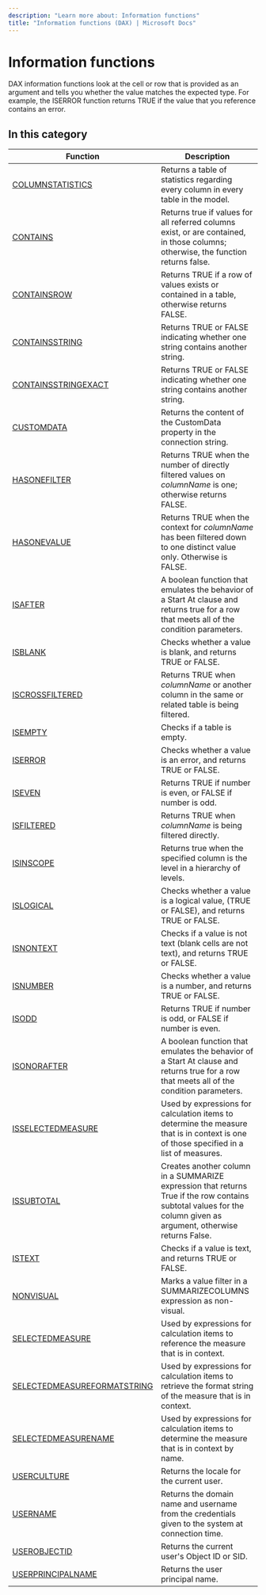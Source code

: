 ```yaml
---
description: "Learn more about: Information functions"
title: "Information functions (DAX) | Microsoft Docs"
---
```

# Information functions

DAX information functions look at the cell or row that is provided as an argument and tells you whether the value matches the expected type. For example, the ISERROR function returns TRUE if the value that you reference contains an error.  
  
## In this category  

|Function  |Description  |
|---------|---------|
|[COLUMNSTATISTICS](columnstatistics-function-dax.md)     | Returns a table of statistics regarding every column in every table in the model.         |
|[CONTAINS](contains-function-dax.md)     | Returns true if values for all referred columns exist, or are contained, in those columns; otherwise, the function returns false.         |
|[CONTAINSROW](containsrow-function-dax.md)     | Returns TRUE if a row of values exists or contained in a table, otherwise returns FALSE.          |
|[CONTAINSSTRING](containsstring-function-dax.md)    |  Returns TRUE or FALSE indicating whether one string contains another string.         |
|[CONTAINSSTRINGEXACT](containsstringexact-function-dax.md)     |  Returns TRUE or FALSE indicating whether one string contains another string.       |
|[CUSTOMDATA](customdata-function-dax.md)     | Returns the content of the CustomData property in the connection string.         |
|[HASONEFILTER](hasonefilter-function-dax.md)      |  Returns TRUE when the number of directly filtered values on *columnName* is one; otherwise returns FALSE.        |
|[HASONEVALUE](hasonevalue-function-dax.md)     |  Returns TRUE when the context for *columnName* has been filtered down to one distinct value only. Otherwise is FALSE.        |
|[ISAFTER](isafter-function-dax.md)     | A boolean function that emulates the behavior of a Start At clause and returns true for a row that meets all of the condition parameters.        |
|[ISBLANK](isblank-function-dax.md)     | Checks whether a value is blank, and returns TRUE or FALSE.         |
|[ISCROSSFILTERED](iscrossfiltered-function-dax.md)      |  Returns TRUE when *columnName* or another column in the same or related table is being filtered.         |
|[ISEMPTY](isempty-function-dax.md)     |  Checks if a table is empty.       |
|[ISERROR](iserror-function-dax.md)      |  Checks whether a value is an error, and returns TRUE or FALSE.        |
|[ISEVEN](iseven-function-dax.md)      |  Returns TRUE if number is even, or FALSE if number is odd.       |
|[ISFILTERED](isfiltered-function-dax.md)     |  Returns TRUE when *columnName* is being filtered directly.       |
|[ISINSCOPE](isinscope-function-dax.md)      | Returns true when the specified column is the level in a hierarchy of levels.        |
|[ISLOGICAL](islogical-function-dax.md)     | Checks whether a value is a logical value, (TRUE or FALSE), and returns TRUE or FALSE.          |
|[ISNONTEXT](isnontext-function-dax.md)     | Checks if a value is not text (blank cells are not text), and returns TRUE or FALSE.          |
|[ISNUMBER](isnumber-function-dax.md)      | Checks whether a value is a number, and returns TRUE or FALSE.        |
|[ISODD](isodd-function-dax.md)      | Returns TRUE if number is odd, or FALSE if number is even.        |
|[ISONORAFTER](isonorafter-function-dax.md)     | A boolean function that emulates the behavior of a Start At clause and returns true for a row that meets all of the condition parameters.        |
|[ISSELECTEDMEASURE](isselectedmeasure-function-dax.md)|   Used by expressions for calculation items to determine the measure that is in context is one of those specified in a list of measures.   |
|[ISSUBTOTAL](issubtotal-function-dax.md)       |  Creates another column in a SUMMARIZE expression that returns True if the row contains subtotal values for the column given as argument, otherwise returns False.        |
|[ISTEXT](istext-function-dax.md)     | Checks if a value is text, and returns TRUE or FALSE.          |
|[NONVISUAL](nonvisual-function-dax.md)     |  Marks a value filter in a SUMMARIZECOLUMNS expression as non-visual.       |
|[SELECTEDMEASURE](selectedmeasure-function-dax.md) |   Used by expressions for calculation items to reference the measure that is in context.   |
|[SELECTEDMEASUREFORMATSTRING](selectedmeasureformatstring-function-dax.md) |   Used by expressions for calculation items to retrieve the format string of the measure that is in context.   |
|[SELECTEDMEASURENAME](selectedmeasurename-function-dax.md) |   Used by expressions for calculation items to determine the measure that is in context by name.   |
|[USERCULTURE](userculture-function-dax.md)   |Returns the locale for the current user.    |
|[USERNAME](username-function-dax.md)    |  Returns the domain name and username from the credentials given to the system at connection time.        |
|[USEROBJECTID](userobjectid-function-dax.md)    |  Returns the current user's Object ID or SID.       |
|[USERPRINCIPALNAME](userprincipalname-function-dax.md)    |  Returns the user principal name.       |
